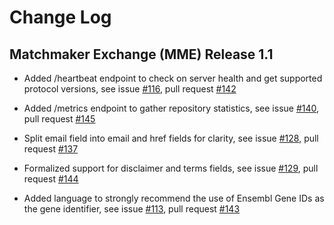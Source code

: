 # Change Log

## Matchmaker Exchange (MME) Release 1.1

* Added /heartbeat endpoint to check on server health and get supported protocol versions, see issue [#116](https://github.com/ga4gh/mme-apis/issues/116), pull request [#142](https://github.com/ga4gh/mme-apis/pull/142)

* Added /metrics endpoint to gather repository statistics, see issue [#140](https://github.com/ga4gh/mme-apis/issues/140), pull request [#145](https://github.com/ga4gh/mme-apis/pull/145)

* Split email field into email and href fields for clarity, see issue [#128](https://github.com/ga4gh/mme-apis/issues/128), pull request [#137](https://github.com/ga4gh/mme-apis/pull/137)

* Formalized support for disclaimer and terms fields, see issue [#129](https://github.com/ga4gh/mme-apis/issues/129), pull request [#144](https://github.com/ga4gh/mme-apis/pull/144)

* Added language to strongly recommend the use of Ensembl Gene IDs as the gene identifier, see issue [#113](https://github.com/ga4gh/mme-apis/issues/113), pull request [#143](https://github.com/ga4gh/mme-apis/pull/143)
